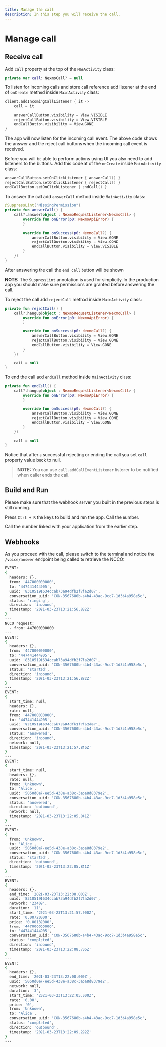 ```yaml
---
title: Manage the call
description: In this step you will receive the call.
---
```


# Manage call

## Receive call

Add `call` property at the top of the `ManActivity` class:

```kotlin
private var call: NexmoCall? = null
```

To listen for incoming calls and store call reference add listener at the end of `onCreate` method inside `MainActivity` class:

```kotlin
client.addIncomingCallListener { it ->
    call = it

    answerCallButton.visibility = View.VISIBLE
    rejectCallButton.visibility = View.VISIBLE
    endCallButton.visibility = View.GONE
}
```

The app will now listen for the incoming call event. The above code shows the answer and the reject call buttons when the incoming call event is received. 

Before you will be able to perform actions using UI you also need to add listeners to the buttons. Add this code at of the `onCreate` inside `MainActivity` class:

```kotlin
answerCallButton.setOnClickListener { answerCall() }
rejectCallButton.setOnClickListener { rejectCall() }
endCallButton.setOnClickListener { endCall() }
```

To answer the call add `answerCall` method inside `MainActivity` class:

```kotlin
@SuppressLint("MissingPermission")
private fun answerCall() {
    call?.answer(object : NexmoRequestListener<NexmoCall> {
        override fun onError(p0: NexmoApiError) {
        }

        override fun onSuccess(p0: NexmoCall?) {
            answerCallButton.visibility = View.GONE
            rejectCallButton.visibility = View.GONE
            endCallButton.visibility = View.VISIBLE
        }
    })
}
```

After answering the call the `end call` button will be shown.

**NOTE:** The `SuppressLint` annotation is used for simplicity. In the production app you should make sure permissions are granted before answering the call.

To reject the call add `rejectCall` method inside `MainActivity` class:

```kotlin
private fun rejectCall() {
    call?.hangup(object : NexmoRequestListener<NexmoCall> {
        override fun onError(p0: NexmoApiError) {
        }

        override fun onSuccess(p0: NexmoCall?) {
            answerCallButton.visibility = View.GONE
            rejectCallButton.visibility = View.GONE
            endCallButton.visibility = View.GONE
        }
    })

    call = null
}
```

To end the call add `endCall` method inside `MainActivity` class:

```kotlin
private fun endCall() {
    call?.hangup(object : NexmoRequestListener<NexmoCall> {
        override fun onError(p0: NexmoApiError) {
        }

        override fun onSuccess(p0: NexmoCall?) {
            answerCallButton.visibility = View.GONE
            rejectCallButton.visibility = View.GONE
            endCallButton.visibility = View.GONE
        }
    })

    call = null
}
```

Notice that after a successful rejecting or ending the call you set `call` property value back to null.

> **NOTE:** You can use `call.addCallEventListener` listener to be notified when caller ends the call.

## Build and Run

Please make sure that the webhook server you built in the previous steps is still running. 

Press `Ctrl + R` the keys to build and run the app. Call the number.

Call the number linked with your application from the earlier step.

## Webhooks

As you proceed with the call, please switch to the terminal and notice the `/voice/answer` endpoint being called to retrieve the NCCO:

```bash
EVENT:
{
  headers: {},
  from: '447000000000',
  to: '447441444905',
  uuid: '83105191634ccab73a94dfb2f7fa2d07',
  conversation_uuid: 'CON-3567680b-a4b4-43ac-9cc7-1d3b4a958e5c',
  status: 'ringing',
  direction: 'inbound',
  timestamp: '2021-03-23T13:21:56.882Z'
}
---
NCCO request:
  - from: 447000000000
---
EVENT:
{
  headers: {},
  from: '447000000000',
  to: '447441444905',
  uuid: '83105191634ccab73a94dfb2f7fa2d07',
  conversation_uuid: 'CON-3567680b-a4b4-43ac-9cc7-1d3b4a958e5c',
  status: 'started',
  direction: 'inbound',
  timestamp: '2021-03-23T13:21:56.882Z'
}
---
EVENT:
{
  start_time: null,
  headers: {},
  rate: null,
  from: '447000000000',
  to: '447441444905',
  uuid: '83105191634ccab73a94dfb2f7fa2d07',
  conversation_uuid: 'CON-3567680b-a4b4-43ac-9cc7-1d3b4a958e5c',
  status: 'answered',
  direction: 'inbound',
  network: null,
  timestamp: '2021-03-23T13:21:57.846Z'
}
---
EVENT:
{
  start_time: null,
  headers: {},
  rate: null,
  from: 'Unknown',
  to: 'Alice',
  uuid: '5050d0e7-ee5d-438e-a38c-3aba8d8379e2',
  conversation_uuid: 'CON-3567680b-a4b4-43ac-9cc7-1d3b4a958e5c',
  status: 'answered',
  direction: 'outbound',
  network: null,
  timestamp: '2021-03-23T13:22:05.841Z'
}
---
EVENT:
{
  from: 'Unknown',
  to: 'Alice',
  uuid: '5050d0e7-ee5d-438e-a38c-3aba8d8379e2',
  conversation_uuid: 'CON-3567680b-a4b4-43ac-9cc7-1d3b4a958e5c',
  status: 'started',
  direction: 'outbound',
  timestamp: '2021-03-23T13:22:05.841Z'
}
---
EVENT:
{
  headers: {},
  end_time: '2021-03-23T13:22:08.000Z',
  uuid: '83105191634ccab73a94dfb2f7fa2d07',
  network: '23409',
  duration: '11',
  start_time: '2021-03-23T13:21:57.000Z',
  rate: '0.00720000',
  price: '0.00132000',
  from: '447000000000',
  to: '447441444905',
  conversation_uuid: 'CON-3567680b-a4b4-43ac-9cc7-1d3b4a958e5c',
  status: 'completed',
  direction: 'inbound',
  timestamp: '2021-03-23T13:22:08.706Z'
}
---
EVENT:
{
  headers: {},
  end_time: '2021-03-23T13:22:08.000Z',
  uuid: '5050d0e7-ee5d-438e-a38c-3aba8d8379e2',
  network: null,
  duration: '3',
  start_time: '2021-03-23T13:22:05.000Z',
  rate: '0.00',
  price: '0',
  from: 'Unknown',
  to: 'Alice',
  conversation_uuid: 'CON-3567680b-a4b4-43ac-9cc7-1d3b4a958e5c',
  status: 'completed',
  direction: 'outbound',
  timestamp: '2021-03-23T13:22:09.292Z'
}
---
```
